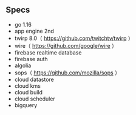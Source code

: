 ## Specs
- go 1.16
- app engine 2nd
- twirp 8.0（ https://github.com/twitchtv/twirp ）
- wire（ https://github.com/google/wire ）
- firebase realtime database
- firebase auth
- algolia
- sops（ https://github.com/mozilla/sops ）
- cloud datastore
- cloud kms
- cloud build
- cloud scheduler
- bigquery
